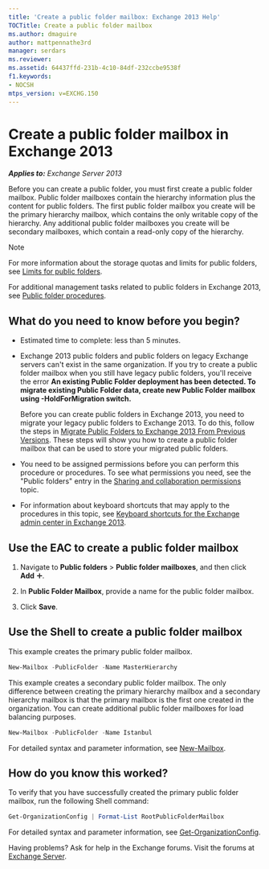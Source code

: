 ```yaml
---
title: 'Create a public folder mailbox: Exchange 2013 Help'
TOCTitle: Create a public folder mailbox
ms.author: dmaguire
author: mattpennathe3rd
manager: serdars
ms.reviewer:
ms.assetid: 64437ffd-231b-4c10-84df-232ccbe9538f
f1.keywords:
- NOCSH
mtps_version: v=EXCHG.150
---
```


# Create a public folder mailbox in Exchange 2013

_**Applies to:** Exchange Server 2013_

Before you can create a public folder, you must first create a public folder mailbox. Public folder mailboxes contain the hierarchy information plus the content for public folders. The first public folder mailbox you create will be the primary hierarchy mailbox, which contains the only writable copy of the hierarchy. Any additional public folder mailboxes you create will be secondary mailboxes, which contain a read-only copy of the hierarchy.

> [!NOTE]
> For more information about the storage quotas and limits for public folders, see [Limits for public folders](limits-for-public-folders-exchange-2013-help.md).

For additional management tasks related to public folders in Exchange 2013, see [Public folder procedures](public-folder-procedures-exchange-2013-help.md).

## What do you need to know before you begin?

- Estimated time to complete: less than 5 minutes.

- Exchange 2013 public folders and public folders on legacy Exchange servers can't exist in the same organization. If you try to create a public folder mailbox when you still have legacy public folders, you'll receive the error **An existing Public Folder deployment has been detected. To migrate existing Public Folder data, create new Public Folder mailbox using -HoldForMigration switch.**

  Before you can create public folders in Exchange 2013, you need to migrate your legacy public folders to Exchange 2013. To do this, follow the steps in [Migrate Public Folders to Exchange 2013 From Previous Versions](https://docs.microsoft.com/previous-versions/exchange-server/exchange-150/jj150486(v=exchg.150)). These steps will show you how to create a public folder mailbox that can be used to store your migrated public folders.

- You need to be assigned permissions before you can perform this procedure or procedures. To see what permissions you need, see the "Public folders" entry in the [Sharing and collaboration permissions](sharing-and-collaboration-permissions-exchange-2013-help.md) topic.

- For information about keyboard shortcuts that may apply to the procedures in this topic, see [Keyboard shortcuts for the Exchange admin center in Exchange 2013](keyboard-shortcuts-in-the-exchange-admin-center-2013-help.md).

## Use the EAC to create a public folder mailbox

1. Navigate to **Public folders** \> **Public folder mailboxes**, and then click **Add** ![Add Icon](images/ITPro_EAC_AddIcon.gif).

2. In **Public Folder Mailbox**, provide a name for the public folder mailbox.

3. Click **Save**.

## Use the Shell to create a public folder mailbox

This example creates the primary public folder mailbox.

```powershell
New-Mailbox -PublicFolder -Name MasterHierarchy
```

This example creates a secondary public folder mailbox. The only difference between creating the primary hierarchy mailbox and a secondary hierarchy mailbox is that the primary mailbox is the first one created in the organization. You can create additional public folder mailboxes for load balancing purposes.

```powershell
New-Mailbox -PublicFolder -Name Istanbul
```

For detailed syntax and parameter information, see [New-Mailbox](https://docs.microsoft.com/powershell/module/exchange/new-mailbox).

## How do you know this worked?

To verify that you have successfully created the primary public folder mailbox, run the following Shell command:

```powershell
Get-OrganizationConfig | Format-List RootPublicFolderMailbox
```

For detailed syntax and parameter information, see [Get-OrganizationConfig](https://docs.microsoft.com/powershell/module/exchange/get-organizationconfig).

Having problems? Ask for help in the Exchange forums. Visit the forums at [Exchange Server](https://go.microsoft.com/fwlink/p/?linkId=60612).
